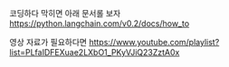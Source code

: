 코딩하다 막히면 아래 문서롤 보자
https://python.langchain.com/v0.2/docs/how_to

영상 자료가 필요하다면
https://www.youtube.com/playlist?list=PLfaIDFEXuae2LXbO1_PKyVJiQ23ZztA0x